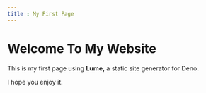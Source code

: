 ```yaml
---
title : My First Page
---
```


# Welcome To My Website

This is my first page using **Lume,** a static site generator for Deno.

I hope you enjoy it.
